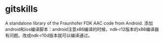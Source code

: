 # gitskills
A standalone library of the Fraunhofer FDK AAC code from Android.
添加android和ios编译脚本：android注意x86编译的时候，ndk-r12版本的x86编译器有问题。改成ndk-r10d版本就可以编译通过。
